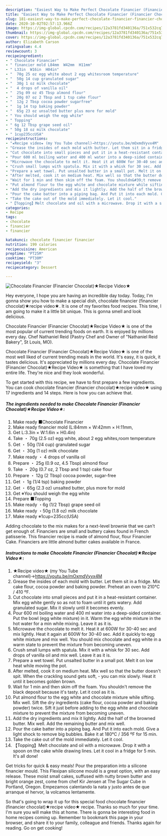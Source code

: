 ```yaml
---
description: "Easiest Way to Make Perfect Chocolate Financier (Financier Chocolat)★Recipe Video★"
title: "Easiest Way to Make Perfect Chocolate Financier (Financier Chocolat)★Recipe Video★"
slug: 181-easiest-way-to-make-perfect-chocolate-financier-financier-chocolatrecipe-video
date: 2020-10-02T02:57:13.966Z
image: https://img-global.cpcdn.com/recipes/12a3781fd340136a/751x532cq70/chocolate-financier-financier-chocolat★recipe-video★-recipe-main-photo.jpg
thumbnail: https://img-global.cpcdn.com/recipes/12a3781fd340136a/751x532cq70/chocolate-financier-financier-chocolat★recipe-video★-recipe-main-photo.jpg
cover: https://img-global.cpcdn.com/recipes/12a3781fd340136a/751x532cq70/chocolate-financier-financier-chocolat★recipe-video★-recipe-main-photo.jpg
author: Elizabeth Carson
ratingvalue: 4.4
reviewcount: 3
recipeingredient:
- " Chocolate Financier"
- " financier mold L84mm  W42mm  H11mm"
- " L33in  W16in  H04in"
- "  70g 25 oz egg white about 2 egg whitesroom temperature"
- "  50g 14 cup granulated sugar"
- "  30g 1 oz milk chocolate"
- "  4 drops of vanilla oil"
- "  25g 09 oz 45 Tbsp almond flour"
- "  20g 07 oz 2 Tbsp and 1 tsp cake flour"
- "  12g 2 Tbsp cocoa powder sugarfree"
- "  1g 14 tsp baking powder"
- "  65g 23 oz unsalted butter plus more for mold"
- " You should weigh the egg white"
- " Topping"
- " 6g 12 Tbsp grape seed oil"
- " 50g 18 oz milk chocolate"
- " 1cup235ccUSA"
recipeinstructions:
- "★Recipe video★ (my You Tube channel)→https://youtu.be/mOxmdVyvx4M"
- "Grease the insides of each mold with butter. Let them sit in a fridge. Mix cake flour, cocoa powder and baking powder. Preheat an oven to 210℃ / 410 ºF."
- "Cut chocolate into small pieces and put it in a heat-resistant container. Mix egg white gently so as not to foam until it gets watery. Add granulated sugar. Mix it slowly until it becomes evenly."
- "Pour 600 ml boiling water and 400 ml water into a deep-sided container. Put the bowl (egg white mixture) in it. Warm the egg white mixture in the hot water for a min while mixing. Leave it as it is."
- "Microwave the chocolate to melt it. Heat it at 600W for 30-40 sec and mix lightly. Heat it again at 600W for 30-40 sec. Add it quickly to egg white mixture and mix well. You should mix chocolate and egg white in a warm state to prevent the mixture from becoming uneven."
- "Crush small lumps with spatula. Mix it with a whisk for 30 sec. Add drops of vanilla oil and mix well. Leave it as it is."
- "Prepare a wet towel. Put unsalted butter in a small pot. Melt it on low heat while moving the pot."
- "After melted, cook it on medium heat. Mix well so that the butter doesn&#39;t spit. When the crackling sound gets soft,  you can mix slowly. Heat it until it becomes golden brown."
- "Wait for 1 min and then skim off the foam. You shouldn&#39;t remove the black deposit because it&#39;s tasty. Let it cool as it is."
- "Put almond flour to the egg white and chocolate mixture while sifting. Mix well. Sift the dry ingredients (cake flour, cocoa powder and baking powder) twice. Sift it just before adding to the egg white and chocolate mixture to prevent the mixture from becoming uneven."
- "Add the dry ingredients and mix it lightly. Add the half of the browned butter. Mix well. Add the remaining butter and mix well."
- "Pour the cake batter into a piping bag. And Put it into each mold. Give a light shock to remove big bubbles. Bake it at 180℃ / 356 ºF for 15 min."
- "Take the cake out of the mold immediately. Let it cool."
- "【Topping】Melt chocolate and oil with a microwave. Drop it with a spoon on the cake while drawing lines. Let it cool in a fridge for 5 min. It&#39;s all done!"
categories:
- Recipe
tags:
- chocolate
- financier
- financier

katakunci: chocolate financier financier 
nutrition: 199 calories
recipecuisine: American
preptime: "PT25M"
cooktime: "PT30M"
recipeyield: "3"
recipecategory: Dessert

---
```



![Chocolate Financier (Financier Chocolat)★Recipe Video★](https://img-global.cpcdn.com/recipes/12a3781fd340136a/751x532cq70/chocolate-financier-financier-chocolat★recipe-video★-recipe-main-photo.jpg)

Hey everyone, I hope you are having an incredible day today. Today, I'm gonna show you how to make a special dish, chocolate financier (financier chocolat)★recipe video★. It is one of my favorites food recipes. This time, I am going to make it a little bit unique. This is gonna smell and look delicious.

Chocolate Financier (Financier Chocolat)★Recipe Video★ is one of the most popular of current trending foods on earth. It is enjoyed by millions every day. Chef Nathaniel Reid (Pastry Chef and Owner of &#34;Nathaniel Reid Bakery&#34;, St Louis, MO).

Chocolate Financier (Financier Chocolat)★Recipe Video★ is one of the most well liked of current trending meals in the world. It's easy, it is quick, it tastes delicious. It's appreciated by millions every day. Chocolate Financier (Financier Chocolat)★Recipe Video★ is something that I have loved my entire life. They're nice and they look wonderful.


To get started with this recipe, we have to first prepare a few ingredients. You can cook chocolate financier (financier chocolat)★recipe video★ using 17 ingredients and 14 steps. Here is how you can achieve that.

<!--inarticleads1-->

##### The ingredients needed to make Chocolate Financier (Financier Chocolat)★Recipe Video★:

1. Make ready  ■Chocolate Financier
1. Make ready  financier mold (L:84mm × W:42mm × H:11mm,
1. Get  L:3.3in × W:1.6in × H0.4in)
1. Take  ・ 70g (2.5 oz) egg white, about 2 egg whites,room temperature
1. Get  ・ 50g (1/4 cup) granulated sugar
1. Get  ・ 30g (1 oz) milk chocolate
1. Make ready  ・ 4 drops of vanilla oil
1. Prepare  ・ 25g (0.9 oz, 4.5 Tbsp) almond flour
1. Take  ・ 20g (0.7 oz, 2 Tbsp and 1 tsp) cake flour
1. Prepare  ・ 12g (2 Tbsp) cocoa powder, sugar-free
1. Get  ・ 1g (1/4 tsp) baking powder
1. Get  ・ 65g (2.3 oz) unsalted butter, plus more for mold
1. Get  ※You should weigh the egg white
1. Prepare  ■Topping
1. Make ready  ・6g (1/2 Tbsp) grape seed oil
1. Make ready  ・50g (1.8 oz) milk chocolate
1. Make ready  ※1cup=235cc(USA)


Adding chocolate to the mix makes for a next-level brownie that we can&#39;t get enough of. Financiers are small and buttery cakes found in French patisserie. This financier recipe is made of almond flour, flour Financier Cake. Financiers are little almond butter cakes available in France. 

<!--inarticleads2-->

##### Instructions to make Chocolate Financier (Financier Chocolat)★Recipe Video★:

1. ★Recipe video★ (my You Tube channel)→https://youtu.be/mOxmdVyvx4M
1. Grease the insides of each mold with butter. Let them sit in a fridge. Mix cake flour, cocoa powder and baking powder. Preheat an oven to 210℃ / 410 ºF.
1. Cut chocolate into small pieces and put it in a heat-resistant container. Mix egg white gently so as not to foam until it gets watery. Add granulated sugar. Mix it slowly until it becomes evenly.
1. Pour 600 ml boiling water and 400 ml water into a deep-sided container. Put the bowl (egg white mixture) in it. Warm the egg white mixture in the hot water for a min while mixing. Leave it as it is.
1. Microwave the chocolate to melt it. Heat it at 600W for 30-40 sec and mix lightly. Heat it again at 600W for 30-40 sec. Add it quickly to egg white mixture and mix well. You should mix chocolate and egg white in a warm state to prevent the mixture from becoming uneven.
1. Crush small lumps with spatula. Mix it with a whisk for 30 sec. Add drops of vanilla oil and mix well. Leave it as it is.
1. Prepare a wet towel. Put unsalted butter in a small pot. Melt it on low heat while moving the pot.
1. After melted, cook it on medium heat. Mix well so that the butter doesn&#39;t spit. When the crackling sound gets soft,  - you can mix slowly. Heat it until it becomes golden brown.
1. Wait for 1 min and then skim off the foam. You shouldn&#39;t remove the black deposit because it&#39;s tasty. Let it cool as it is.
1. Put almond flour to the egg white and chocolate mixture while sifting. Mix well. Sift the dry ingredients (cake flour, cocoa powder and baking powder) twice. Sift it just before adding to the egg white and chocolate mixture to prevent the mixture from becoming uneven.
1. Add the dry ingredients and mix it lightly. Add the half of the browned butter. Mix well. Add the remaining butter and mix well.
1. Pour the cake batter into a piping bag. And Put it into each mold. Give a light shock to remove big bubbles. Bake it at 180℃ / 356 ºF for 15 min.
1. Take the cake out of the mold immediately. Let it cool.
1. 【Topping】Melt chocolate and oil with a microwave. Drop it with a spoon on the cake while drawing lines. Let it cool in a fridge for 5 min. It&#39;s all done!


Get tricks for quick &amp; easy meals! Pour the preparation into a silicone financier mould. This Flexipan silicone mould is a great option, with an easy release. These moist small cakes, suffused with nutty brown butter and bright orange zest, come from chef Kir Jensen at The Sugar Cube in Portland, Oregon. Empezamos calentando la nata y justo antes de que arranque el hervor, la volcamos lentamente. 

So that's going to wrap it up for this special food chocolate financier (financier chocolat)★recipe video★ recipe. Thanks so much for your time. I'm sure you will make this at home. There is gonna be interesting food in home recipes coming up. Remember to bookmark this page in your browser, and share it to your family, colleague and friends. Thanks again for reading. Go on get cooking!
